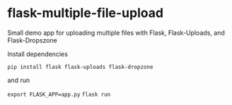 # flask-multiple-file-upload

Small demo app for uploading multiple files with Flask, Flask-Uploads, and Flask-Dropszone

Install dependencies

`pip install flask flask-uploads flask-dropzone`

and run

`export FLASK_APP=app.py`
`flask run`
